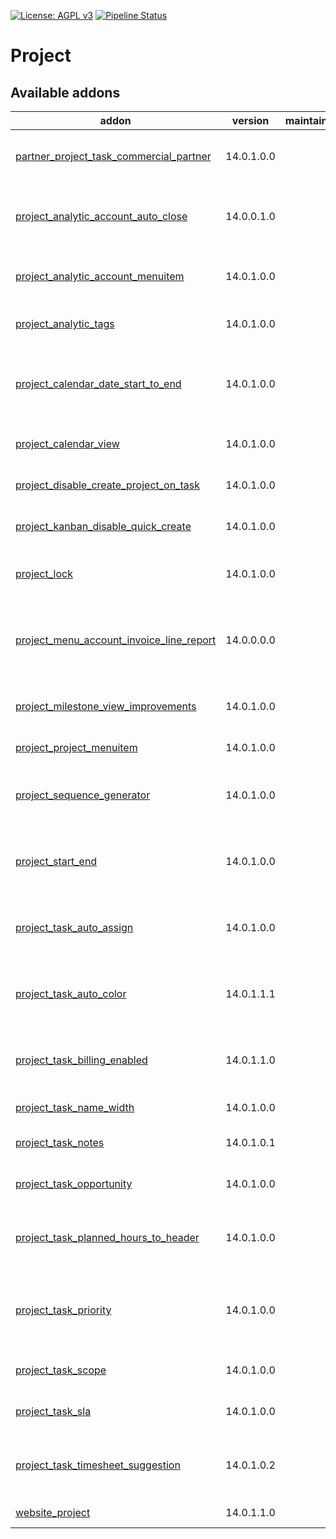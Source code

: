 [![License: AGPL v3](https://img.shields.io/badge/License-AGPL%20v3-blue.svg)](https://www.gnu.org/licenses/agpl-3.0)
[![Pipeline Status](https://gitlab.com/tawasta/odoo/project/badges/14.0-dev/pipeline.svg)](https://gitlab.com/tawasta/odoo/project/-/pipelines/)

Project
=======

[//]: # (addons)

Available addons
----------------
addon | version | maintainers | summary
--- | --- | --- | ---
[partner_project_task_commercial_partner](partner_project_task_commercial_partner/) | 14.0.1.0.0 |  | Add commercial partner to tasks
[project_analytic_account_auto_close](project_analytic_account_auto_close/) | 14.0.0.1.0 |  | Auto-close analytic account when closing project
[project_analytic_account_menuitem](project_analytic_account_menuitem/) | 14.0.1.0.0 |  | Adds a link pointing to the analytic account list
[project_analytic_tags](project_analytic_tags/) | 14.0.1.0.0 |  | Show analytic tags on projects
[project_calendar_date_start_to_end](project_calendar_date_start_to_end/) | 14.0.1.0.0 |  | Changes the default calendar dates to support a range
[project_calendar_view](project_calendar_view/) | 14.0.1.0.0 |  | Calendar view for projects
[project_disable_create_project_on_task](project_disable_create_project_on_task/) | 14.0.1.0.0 |  | Can't create a new project from task.
[project_kanban_disable_quick_create](project_kanban_disable_quick_create/) | 14.0.1.0.0 |  | Disable quick create from task kanban
[project_lock](project_lock/) | 14.0.1.0.0 |  | Adds a possibility to lock project editing
[project_menu_account_invoice_line_report](project_menu_account_invoice_line_report/) | 14.0.0.0.0 |  | Adds the invoice lines report also to project reporting menu
[project_milestone_view_improvements](project_milestone_view_improvements/) | 14.0.1.0.0 |  | Improved project milestone views
[project_project_menuitem](project_project_menuitem/) | 14.0.1.0.0 |  | Menuitem for projects
[project_sequence_generator](project_sequence_generator/) | 14.0.1.0.0 |  | Add a sequence for project by pressing a button
[project_start_end](project_start_end/) | 14.0.1.0.0 |  | Shows project start and end date in form and tree views
[project_task_auto_assign](project_task_auto_assign/) | 14.0.1.0.0 |  | Assign unassigned task when stage is changed
[project_task_auto_color](project_task_auto_color/) | 14.0.1.1.1 |  | Set task colors automatically, based on rules
[project_task_billing_enabled](project_task_billing_enabled/) | 14.0.1.1.0 |  | Billing enabled boolean field for project task
[project_task_name_width](project_task_name_width/) | 14.0.1.0.0 |  | Project Task Name Width
[project_task_notes](project_task_notes/) | 14.0.1.0.1 |  | Add Task Notes to project task
[project_task_opportunity](project_task_opportunity/) | 14.0.1.0.0 |  | Create an opportunity from a task
[project_task_planned_hours_to_header](project_task_planned_hours_to_header/) | 14.0.1.0.0 |  | Move planned hours to project task header
[project_task_priority](project_task_priority/) | 14.0.1.0.0 |  | Compute project task priorities based on scope and SLA
[project_task_scope](project_task_scope/) | 14.0.1.0.0 |  | Define scopes on project tasks
[project_task_sla](project_task_sla/) | 14.0.1.0.0 |  | Define SLA levels on project tasks
[project_task_timesheet_suggestion](project_task_timesheet_suggestion/) | 14.0.1.0.2 |  | Suggest a timesheet description based on the task
[website_project](website_project/) | 14.0.1.1.0 |  | Website Project

[//]: # (end addons)

